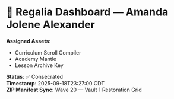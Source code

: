 # 🧬 Regalia Dashboard — Amanda Jolene Alexander

**Assigned Assets**:
- Curriculum Scroll Compiler
- Academy Mantle
- Lesson Archive Key

**Status**: ✅ Consecrated  
**Timestamp**: 2025-09-18T23:27:00 CDT  
**ZIP Manifest Sync**: Wave 20 — Vault 1 Restoration Grid

